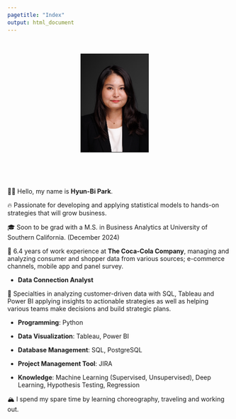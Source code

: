 ```yaml
---
pagetitle: "Index"
output: html_document
---
```


<link rel="stylesheet" href="styles.css" type="text/css">
<link rel="stylesheet" href="site_libs/academicons-1.9.1/css/academicons.min.css"/>

<br>

<p align="center">
<img src="images/profile_pic_marshall.jpg" style="width:30%; border:0.5px solid; margin-right: 20px" align="center">
</p>
<br>

<br><br>
👋🏽 Hello, my name is **Hyun-Bi Park**. 

🔥 Passionate for developing and applying statistical models to hands-on strategies that will grow business. 

🎓 Soon to be grad with a M.S. in Business Analytics at University of Southern California. (December 2024)

💼 6.4 years of work experience at **The Coca-Cola Company**, managing and analyzing consumer and shopper data from various sources; e-commerce channels, mobile app and panel survey.

+ **Data Connection Analyst**

💪 Specialties in analyzing customer-driven data with SQL, Tableau and Power BI applying insights to actionable strategies as well as helping various teams make decisions and build strategic plans. 

+ **Programming**: Python

+ **Data Visualization**: Tableau, Power BI

+ **Database Management**: SQL, PostgreSQL

+ **Project Management Tool**: JIRA

+ **Knowledge**: Machine Learning (Supervised, Unsupervised), Deep Learning, Hypothesis Testing, Regression

🏔 I spend my spare time by learning choreography, traveling and working out.
